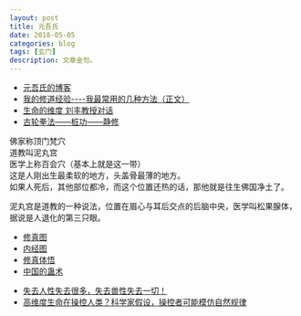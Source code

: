 ```yaml
---
layout: post
title: 元吾氏
date: 2018-05-05
categories: blog
tags: [玄门]
description: 文章金句。
---
```



- [元吾氏的博客](http://blog.sina.cn/dpool/blog/1ness#type=-1)
- [我的修道经验----我最常用的几种方法（正文）](http://www.xuelingxiu.com/yuanwushi/nMJVFn.html)
- [生命的维度 刘丰教授对话](http://www.lukou.com/userfeed/9814941)
- [古轮拳法——桩功——静修](http://blog.sina.cn/dpool/blog/s/blog_14ecb779d0102ws27.html)


佛家称顶门梵穴<br>
道教叫泥丸宫<br>
医学上称百会穴（基本上就是这一带）<br>
这是人刚出生最柔软的地方，头盖骨最薄的地方。<br>
如果人死后，其他部位都冷，而这个位置还热的话，那他就是往生佛国净土了。

泥丸宫是道教的一种说法，位置在眉心与耳后交点的后脑中央，医学叫松果腺体，据说是人退化的第三只眼。
- [修真图](https://gss0.baidu.com/-fo3dSag_xI4khGko9WTAnF6hhy/zhidao/pic/item/91529822720e0cf301ba1f930c46f21fbe09aa0d.jpg)
- [内经图](http://blog.sina.com.cn/s/blog_5efd60e50102w035.html)
- [修真体悟](http://www.laozongyi.com/yswh/207185.html)
- [中国的蛊术](https://www.bilibili.com/video/av22713808)


<p>
   </p>

- [失去人性失去很多，失去兽性失去一切！](https://www.bilibili.com/video/av22646194)
- [高维度生命在操控人类？科学家假设，操控者可能模仿自然规律](https://www.bilibili.com/video/av22929821)
